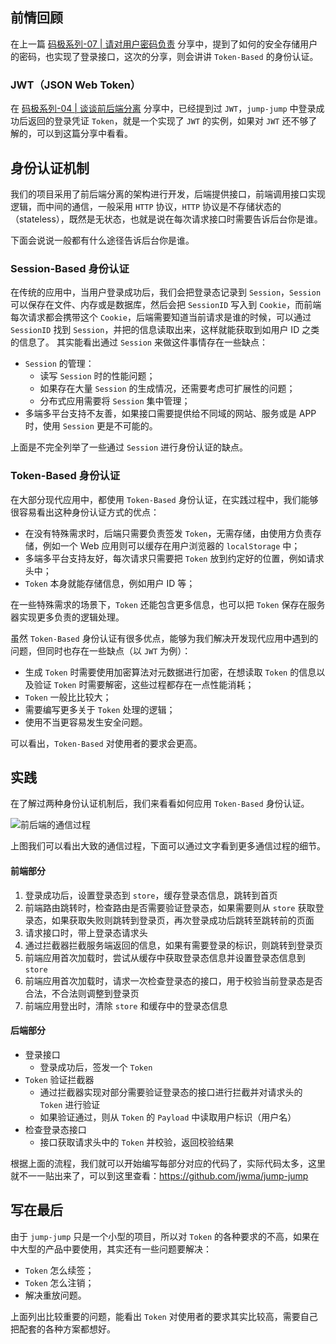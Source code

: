 ## 前情回顾
在上一篇 [码极系列-07 | 请对用户密码负责](https://mp.weixin.qq.com/s?__biz=Mzg5ODAwODM0Mg==&mid=2247483725&idx=1&sn=cf0cd0822f16469dbe0c578fd454b684&chksm=c0685534f71fdc228867e27a1153de7d515c52e98930daf274028338d05392ab708924e371e9&token=469519358&lang=zh_CN#rd) 分享中，提到了如何的安全存储用户的密码，也实现了登录接口，这次的分享，则会讲讲 `Token-Based` 的身份认证。

### JWT（JSON Web Token）
在 [码极系列-04 | 谈谈前后端分离](https://mp.weixin.qq.com/s?__biz=Mzg5ODAwODM0Mg==&mid=2247483697&idx=1&sn=0b93fb2f83a246c8a008fc74b8f86cf7&chksm=c0685548f71fdc5edf8a45d3d7865dcac3fe086f0b64a050687c9ae75e762228be5e9dbe91ca&token=469519358&lang=zh_CN#rd) 分享中，已经提到过 `JWT`，`jump-jump` 中登录成功后返回的登录凭证 `Token`，就是一个实现了 `JWT` 的实例，如果对 `JWT` 还不够了解的，可以到这篇分享中看看。

## 身份认证机制
我们的项目采用了前后端分离的架构进行开发，后端提供接口，前端调用接口实现逻辑，而中间的通信，一般采用 `HTTP` 协议，`HTTP` 协议是不存储状态的（stateless），既然是无状态，也就是说在每次请求接口时需要告诉后台你是谁。

下面会说说一般都有什么途径告诉后台你是谁。

### Session-Based 身份认证
在传统的应用中，当用户登录成功后，我们会把登录态记录到 `Session`，`Session` 可以保存在文件、内存或是数据库，然后会把 `SessionID` 写入到 `Cookie`，而前端每次请求都会携带这个 `Cookie`，后端需要知道当前请求是谁的时候，可以通过 `SessionID` 找到 `Session`，并把的信息读取出来，这样就能获取到如用户 ID 之类的信息了。
其实能看出通过 `Session` 来做这件事情存在一些缺点：
- `Session` 的管理：
  - 读写 `Session` 时的性能问题；
  - 如果存在大量 `Session` 的生成情况，还需要考虑可扩展性的问题；
  - 分布式应用需要将 `Session` 集中管理；
- 多端多平台支持不友善，如果接口需要提供给不同域的网站、服务或是 APP 时，使用 `Session` 更是不可能的。

上面是不完全列举了一些通过 `Session` 进行身份认证的缺点。

### Token-Based 身份认证
在大部分现代应用中，都使用 `Token-Based` 身份认证，在实践过程中，我们能够很容易看出这种身份认证方式的优点：
- 在没有特殊需求时，后端只需要负责签发 `Token`，无需存储，由使用方负责存储，例如一个 Web 应用则可以缓存在用户浏览器的 `localStorage` 中；
- 多端多平台支持友好，每次请求只需要把 `Token` 放到约定好的位置，例如请求头中；
- `Token` 本身就能存储信息，例如用户 ID 等；

在一些特殊需求的场景下，`Token` 还能包含更多信息，也可以把 `Token` 保存在服务器实现更多负责的逻辑处理。

虽然 `Token-Based` 身份认证有很多优点，能够为我们解决开发现代应用中遇到的问题，但同时也存在一些缺点（以 `JWT` 为例）：
- 生成 `Token` 时需要使用加密算法对元数据进行加密，在想读取 `Token` 的信息以及验证 `Token` 时需要解密，这些过程都存在一点性能消耗；
- `Token` 一般比比较大；
- 需要编写更多关于 `Token` 处理的逻辑；
- 使用不当更容易发生安全问题。

可以看出，`Token-Based` 对使用者的要求会更高。

## 实践
在了解过两种身份认证机制后，我们来看看如何应用 `Token-Based` 身份认证。

![前后端的通信过程](https://mmbiz.qpic.cn/mmbiz_png/oS1Ryib0qL8V2kZB2U3nMorEOaxMsYkcFtKTaotiaZOInGUgica5d2FVrUmNZuzmo1u3HVIMtY4ojy4iaaUpdrlrqw/0?wx_fmt=png)

上图我们可以看出大致的通信过程，下面可以通过文字看到更多通信过程的细节。

#### 前端部分
1. 登录成功后，设置登录态到 `store`，缓存登录态信息，跳转到首页
2. 前端路由跳转时，检查路由是否需要验证登录态，如果需要则从 `store` 获取登录态，如果获取失败则跳转到登录页，再次登录成功后跳转至跳转前的页面
3. 请求接口时，带上登录态请求头
4. 通过拦截器拦截服务端返回的信息，如果有需要登录的标识，则跳转到登录页
5. 前端应用首次加载时，尝试从缓存中获取登录态信息并设置登录态信息到 `store`
6. 前端应用首次加载时，请求一次检查登录态的接口，用于校验当前登录态是否合法，不合法则调整到登录页
7. 前端应用登出时，清除 `store` 和缓存中的登录态信息

#### 后端部分
- 登录接口
  - 登录成功后，签发一个 `Token`
- `Token` 验证拦截器
  - 通过拦截器实现对部分需要验证登录态的接口进行拦截并对请求头的 `Token` 进行验证
  - 如果验证通过，则从 `Token` 的 `Payload` 中读取用户标识（用户名）
- 检查登录态接口
  - 接口获取请求头中的 `Token` 并校验，返回校验结果

根据上面的流程，我们就可以开始编写每部分对应的代码了，实际代码太多，这里就不一一贴出来了，可以到这里查看：https://github.com/jwma/jump-jump

## 写在最后
由于 `jump-jump` 只是一个小型的项目，所以对 `Token` 的各种要求的不高，如果在中大型的产品中要使用，其实还有一些问题要解决：
- `Token` 怎么续签；
- `Token` 怎么注销；
- 解决重放问题。

上面列出比较重要的问题，能看出 `Token` 对使用者的要求其实比较高，需要自己把配套的各种方案都想好。
